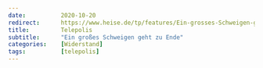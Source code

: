 ```yaml
---
date:          2020-10-20
redirect:      https://www.heise.de/tp/features/Ein-grosses-Schweigen-geht-zu-Ende-4932731.html
title:         Telepolis
subtitle:      "Ein großes Schweigen geht zu Ende"
categories:    [Widerstand]
tags:          [telepolis]
---
```

